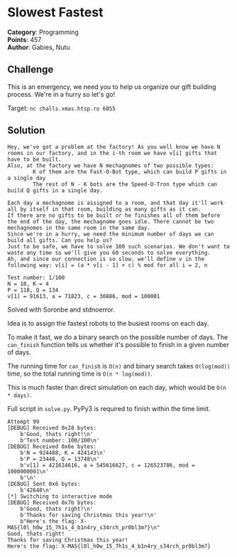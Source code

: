 # Slowest Fastest

**Category**: Programming \
**Points**: 457 \
**Author**: Gabies, Nutu

## Challenge

This is an emergency, we need you to help us organize our gift building process. We're in a hurry so let's go!

Target: `nc challs.xmas.htsp.ro 6055`

## Solution

```
Hey, we've got a problem at the factory! As you well know we have N rooms in our factory, and in the i-th room we have v[i] gifts that have to be built.
Also, at the factory we have N mechagnomes of two possible types:
        K of them are the Fast-O-Bot type, which can build P gifts in a single day
        The rest of N - K bots are the Speed-O-Tron type which can build Q gifts in a single day.

Each day a mechagnome is assigned to a room, and that day it'll work all by itself in that room, building as many gifts as it can.
If there are no gifts to be built or he finishes all of them before the end of the day, the mechagnome goes idle. There cannot be two mechagnomes in the same room in the same day.
Since we're in a hurry, we need the minimum number of days we can build all gifts. Can you help us?
Just to be safe, we have to solve 100 such scenarios. We don't want to waste any time so we'll give you 60 seconds to solve everything.
Ah, and since our connection is so slow, we'll define v in the following way: v[i] = (a * v[i - 1] + c) % mod for all i = 2, n

Test number: 1/100
N = 10, K = 4
P = 118, Q = 134
v[1] = 91613, a = 71823, c = 30886, mod = 100001
```

Solved with Soronbe and stdnoerror.

Idea is to assign the fastest robots to the busiest rooms on each day.

To make it fast, we do a binary search on the possible number of days.
The `can_finish` function tells us whether it's possible to finish in a given
number of days.

The running time for `can_finish` is `O(n)` and binary search takes
`O(log(mod))` time, so the total running time is `O(n * log(mod))`.

This is much faster than direct simulation on each day, which would be
`O(n * days)`.

Full script in `solve.py`.
PyPy3 is required to finish within the time limit.

```
Attempt 99
[DEBUG] Received 0x28 bytes:
    b'Good, thats right!\n'
    b'Test number: 100/100\n'
[DEBUG] Received 0x6e bytes:
    b'N = 924488, K = 424143\n'
    b'P = 23448, Q = 13748\n'
    b'v[1] = 421614616, a = 545616627, c = 126523786, mod = 1000000001\n'
    b'\n'
[DEBUG] Sent 0x6 bytes:
    b'42648\n'
[*] Switching to interactive mode
[DEBUG] Received 0x7b bytes:
    b'Good, thats right!\n'
    b'Thanks for saving Christmas this year!\n'
    b"Here's the flag: X-MAS{l0l_h0w_15_7h1s_4_b1n4ry_s34rch_pr0bl3m?}\n"
Good, thats right!
Thanks for saving Christmas this year!
Here's the flag: X-MAS{l0l_h0w_15_7h1s_4_b1n4ry_s34rch_pr0bl3m?}
```
